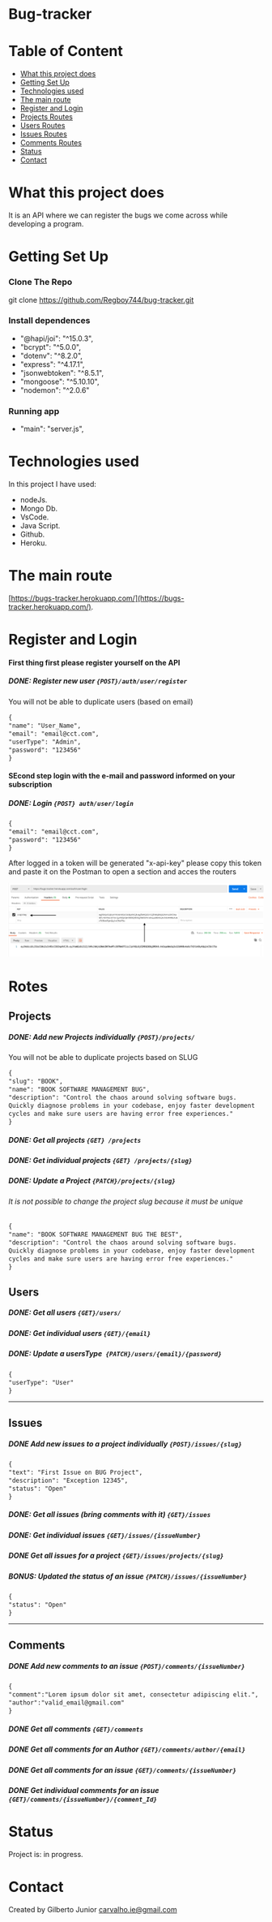 # Bug-tracker

# Table of Content

- [What this project does](#What-this-project-does)
- [Getting Set Up](#Getting-Set-Up)
- [Technologies used](#Technologies-used)
- [The main route](#the-main-route)
- [Register and Login](#register-and-login)
- [Projects Routes](#projects)
- [Users Routes](#users)
- [Issues Routes](#issues)
- [Comments Routes](#comments)
- [Status](#Status)
- [Contact](#Contact)

# What this project does

It is an API where we can register the bugs we come across while developing a program.

# Getting Set Up

### Clone The Repo

git clone https://github.com/Regboy744/bug-tracker.git

### Install dependences

- "@hapi/joi": "^15.0.3",
- "bcrypt": "^5.0.0",
- "dotenv": "^8.2.0",
- "express": "^4.17.1",
- "jsonwebtoken": "^8.5.1",
- "mongoose": "^5.10.10",
- "nodemon": "^2.0.6"

### Running app

- "main": "server.js",

# Technologies used

In this project I have used:

- nodeJs.
- Mongo Db.
- VsCode.
- Java Script.
- Github.
- Heroku.

# The main route

[https://bugs-tracker.herokuapp.com/](https://bugs-tracker.herokuapp.com/).

# Register and Login

#### First thing first please register yourself on the API

##### DONE: Register new user `{POST}/auth/user/register`

You will not be able to duplicate users (based on email)

```
{
"name": "User_Name",
"email": "email@cct.com",
"userType": "Admin",
"password": "123456"
}
```

#### SEcond step login with the e-mail and password informed on your subscription

##### DONE: Login `{POST} auth/user/login`

```
{
"email": "email@cct.com",
"password": "123456"
}
```

After logged in a token will be generated "x-api-key" please copy this token and paste it on the Postman to open a section and acces the routers

![alt text](https://raw.githubusercontent.com/Regboy744/bug-tracker/main/images/Screenshot%202020-11-07%20at%2022.40.00.png)

# Rotes

## Projects

##### DONE: Add new Projects individually `{POST}/projects/`

You will not be able to duplicate projects based on SLUG

```
{
"slug": "BOOK",
"name": "BOOK SOFTWARE MANAGEMENT BUG",
"description": "Control the chaos around solving software bugs.
Quickly diagnose problems in your codebase, enjoy faster development
cycles and make sure users are having error free experiences."
}
```

##### DONE: Get all projects `{GET} /projects`

##### DONE: Get individual projects `{GET} /projects/{slug} `

##### DONE: Update a Project `{PATCH}/projects/{slug}`

###### It is not possible to change the project slug because it must be unique

```
{
"name": "BOOK SOFTWARE MANAGEMENT BUG THE BEST",
"description": "Control the chaos around solving software bugs. Quickly diagnose problems in your codebase, enjoy faster development cycles and make sure users are having error free experiences."
}
```

## Users

##### DONE: Get all users `{GET}/users/ `

##### DONE: Get individual users `{GET}/{email}`

##### DONE: Update a usersType` {PATCH}/users/{email}/{password}`

```
{
"userType": "User"
}
```

---

## Issues

##### DONE Add new issues to a project individually `{POST}/issues/{slug}`

```
{
"text": "First Issue on BUG Project",
"description": "Exception 12345",
"status": "Open"
}
```

##### DONE: Get all issues (bring comments with it) `{GET}/issues`

##### DONE: Get individual issues `{GET}/issues/{issueNumber}`

##### DONE Get all issues for a project `{GET}/issues/projects/{slug}`

##### BONUS: Updated the status of an issue `{PATCH}/issues/{issueNumber}`

```
{
"status": "Open"
}
```

---

## Comments

##### DONE Add new comments to an issue `{POST}/comments/{issueNumber}`

```
{
"comment":"Lorem ipsum dolor sit amet, consectetur adipiscing elit.",
"author":"valid_email@gmail.com"
}
```

##### DONE Get all comments `{GET}/comments`

##### DONE Get all comments for an Author `{GET}/comments/author/{email}`

##### DONE Get all comments for an issue `{GET}/comments/{issueNumber}`

##### DONE Get individual comments for an issue `{GET}/comments/{issueNumber}/{comment_Id}`

# Status

Project is: in progress.

# Contact

Created by Gilberto Junior carvalho.ie@gmail.com
